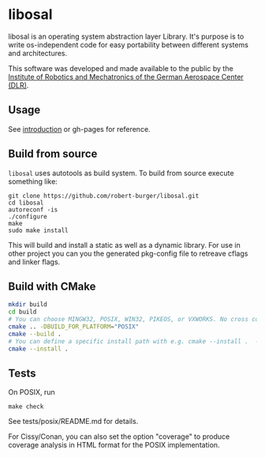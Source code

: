 # libosal

libosal is an operating system abstraction layer Library. It's purpose is to write os-independent code for easy portability between different systems and architectures. 

This software was developed and made available to the public by the [Institute of Robotics and Mechatronics of the German Aerospace Center (DLR)](https://www.dlr.de/rm).

## Usage 

See [introduction](INTRODUCTION.md) or gh-pages for reference.

## Build from source

`libosal` uses autotools as build system. To build from source execute something like:

```
git clone https://github.com/robert-burger/libosal.git
cd libosal
autoreconf -is
./configure
make
sudo make install
```


This will build and install a static as well as a dynamic library. For use in other project you can you the generated pkg-config file to retreave cflags and linker flags.

## Build with CMake
```bash
mkdir build
cd build
# You can choose MINGW32, POSIX, WIN32, PIKEOS, or VXWORKS. No cross compile currently supported with CMake
cmake .. -DBUILD_FOR_PLATFORM="POSIX"
cmake --build .
# You can define a specific install path with e.g. cmake --install .  --prefix test
cmake --install . 
```

## Tests

On POSIX, run

```
make check
```

See tests/posix/README.md for details.

For Cissy/Conan, you can also set the option "coverage"
to produce coverage analysis in HTML format for the 
POSIX implementation.



